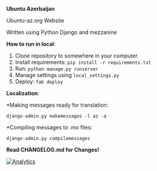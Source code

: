 **Ubuntu Azerbaijan**

Ubuntu-az.org Website

Written using Python Django and mezzanine


**How to run in local**:

1. Clone repository to somewhere in your computer
2. Install requirements: `pip install -r requirements.txt`
3. Run: `python manage.py runserver`
4. Manage settings using `local_settings.py`
5. Deploy: `fab deploy`

**Localization**:

*Making messages ready for translation:

`django-admin.py makemessages -l az -a`

*Compiling messages to .mo files:

`django-admin.py compilemessages`


**Read CHANGELOG.md for Changes!**


[![Analytics](https://ga-beacon.appspot.com/UA-36541010-2/ubuntuaz/)](http://www.ubuntu-az.org)